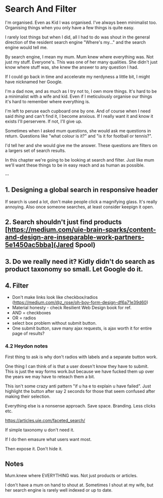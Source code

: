 # Search And Filter

I'm organised. Even as Kid I was organised. I've always been minimalist too. Organising things when you only have a few things is quite easy.

I rarely lost things but when I did, all I had to do was shout in the general direction of the resident search engine "Where's my..." and the search engine would tell me.

By search engine, I mean my mum. Mum knew where everything was. Not just my stuff. Everyone's. This was one of her many qualities. She didn't just know where stuff was, she knew the answer to any question I had.

If I could go back in time and accelerate my nerdyness a little bit, I might have nicknamed her Google.

I'm a dad now, and as much as I try not to, I own more things. It's hard to be a minimalist with a wife and kid. Even if I meticulously organise our things it's hard to remember where everything is.

I'm left to peruse each cupboard one by one. And of course when I need said *thing* and can't find it, I become anxious. If I really want it and know it exists I'll perservere. If not, I'll give up.

Sometimes when I asked mum questions, she would ask me questions in return. Questions like "what colour is it?" and "is it for football or tennis?".

I'd tell her and she would give me the answer. These questions are filters on a largers set of search results.

In this chapter we're going to be looking at search and filter. Just like mum we'll want these things to be in easy reach and as human as possible.

--

## 1. Designing a global search in responsive header

If search is used a lot, don't make people click a magnifying glass. It's really annoying. Also once someone searches, at least consider keepign it open.

## 2. Search shouldn't just find products [https://medium.com/uie-brain-sparks/content-and-design-are-inseparable-work-partners-5e1450ac5bba](Jared Spool)

## 3. Do we really need it? Kidly didn't do search as product taxonomy so small. Let Google do it.

## 4. Filter

- Don't make links look like checkbox/radios (https://medium.com/@z_rose/oh-boy-form-design-df6a71e39d60)
- Material honesty - check Resilient Web Design book for ref.
- AND = checkboxes
- OR = radios
- select box problem without submit button.
- One submit button, save many ajax requests, is ajax worth it for entire page of results?

### 4.2 Heydon notes

First thing to ask is why don't radios with labels and a separate button work.

One thing I can think of is that a user doesn't know they have to submit.  This is just the way forms work.but because we have fucked them up over the years we may have to reteach them a bit.

This isn't some crazy anti pattern "if u ha e to explain u have failed". Just highlight the button after say 2 seconds for those that seem confused after making their selection.

Everything else is a nonsense approach. Save space. Branding. Less clicks etc.

https://articles.uie.com/faceted_search/

If simple taxonomy u don't need it.

If I do then emasure what users want most.

Then expose it. Don't hide it.

## Notes

Mum.knew where EVERYTHING was. Not just products or articles.

I don't have a mum on hand to shout at. Sometimes I shout at my wife, but her search engine is rarely well indexed or up to date.
